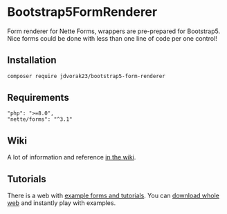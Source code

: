 Bootstrap5FormRenderer
=============================

Form renderer for Nette Forms, wrappers are pre-prepared for Bootstrap5.
Nice forms could be done with less than one line of code per one control!


Installation
------------

```sh
composer require jdvorak23/bootstrap5-form-renderer
```

Requirements
------------

    "php": ">=8.0",
    "nette/forms": "^3.1"

Wiki
----

A lot of information and reference [in the wiki](https://github.com/jdvorak23/bootstrap5-form-renderer/wiki).

Tutorials
---------

There is a web with [example forms and tutorials](http://jan-dvorak.cz). You can [download whole web](https://github.com/jdvorak23/bootstrap5-form-renderer-web) 
and instantly play with examples.